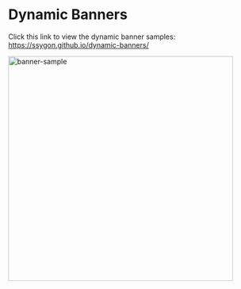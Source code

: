 # Dynamic Banners

Click this link to view the dynamic banner samples:  
https://ssygon.github.io/dynamic-banners/  

<img width="453" alt="banner-sample" src="https://github.com/user-attachments/assets/979fd899-f18e-4f62-a817-365a502846d8">
